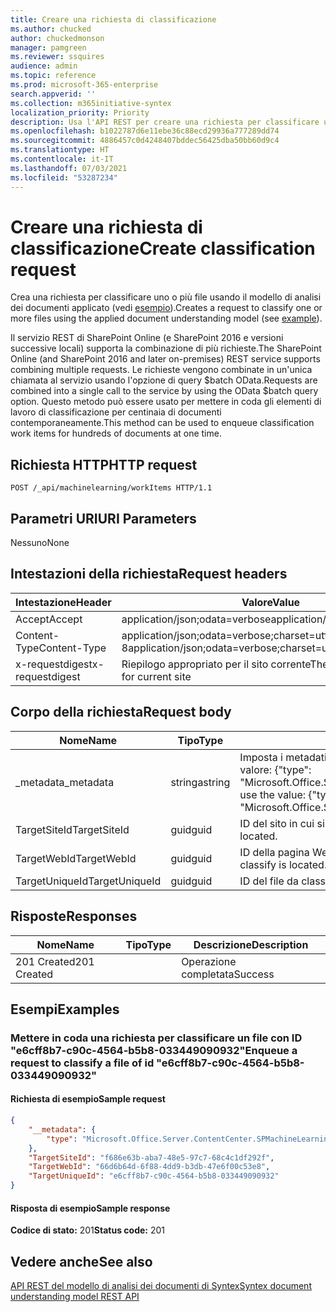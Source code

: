 ```yaml
---
title: Creare una richiesta di classificazione
ms.author: chucked
author: chuckedmonson
manager: pamgreen
ms.reviewer: ssquires
audience: admin
ms.topic: reference
ms.prod: microsoft-365-enterprise
search.appverid: ''
ms.collection: m365initiative-syntex
localization_priority: Priority
description: Usa l'API REST per creare una richiesta per classificare uno o più file usando un modello di analisi dei documenti qualificato.
ms.openlocfilehash: b1022787d6e11ebe36c88ecd29936a777289dd74
ms.sourcegitcommit: 4886457c0d4248407bddec56425dba50bb60d9c4
ms.translationtype: HT
ms.contentlocale: it-IT
ms.lasthandoff: 07/03/2021
ms.locfileid: "53287234"
---
```

# <a name="create-classification-request"></a><span data-ttu-id="b5e83-103">Creare una richiesta di classificazione</span><span class="sxs-lookup"><span data-stu-id="b5e83-103">Create classification request</span></span>

<span data-ttu-id="b5e83-104">Crea una richiesta per classificare uno o più file usando il modello di analisi dei documenti applicato (vedi [esempio](rest-createclassificationrequest.md#examples)).</span><span class="sxs-lookup"><span data-stu-id="b5e83-104">Creates a request to classify one or more files using the applied document understanding model (see [example](rest-createclassificationrequest.md#examples)).</span></span>

<span data-ttu-id="b5e83-105">Il servizio REST di SharePoint Online (e SharePoint 2016 e versioni successive locali) supporta la combinazione di più richieste.</span><span class="sxs-lookup"><span data-stu-id="b5e83-105">The SharePoint Online (and SharePoint 2016 and later on-premises) REST service supports combining multiple requests.</span></span> <span data-ttu-id="b5e83-106">Le richieste vengono combinate in un'unica chiamata al servizio usando l'opzione di query $batch OData.</span><span class="sxs-lookup"><span data-stu-id="b5e83-106">Requests are combined into a single call to the service by using the OData $batch query option.</span></span> <span data-ttu-id="b5e83-107">Questo metodo può essere usato per mettere in coda gli elementi di lavoro di classificazione per centinaia di documenti contemporaneamente.</span><span class="sxs-lookup"><span data-stu-id="b5e83-107">This method can be used to enqueue classification work items for hundreds of documents at one time.</span></span>

## <a name="http-request"></a><span data-ttu-id="b5e83-108">Richiesta HTTP</span><span class="sxs-lookup"><span data-stu-id="b5e83-108">HTTP request</span></span>

```http
POST /_api/machinelearning/workItems HTTP/1.1
```
## <a name="uri-parameters"></a><span data-ttu-id="b5e83-109">Parametri URI</span><span class="sxs-lookup"><span data-stu-id="b5e83-109">URI Parameters</span></span>

<span data-ttu-id="b5e83-110">Nessuno</span><span class="sxs-lookup"><span data-stu-id="b5e83-110">None</span></span>

## <a name="request-headers"></a><span data-ttu-id="b5e83-111">Intestazioni della richiesta</span><span class="sxs-lookup"><span data-stu-id="b5e83-111">Request headers</span></span>

| <span data-ttu-id="b5e83-112">Intestazione</span><span class="sxs-lookup"><span data-stu-id="b5e83-112">Header</span></span> | <span data-ttu-id="b5e83-113">Valore</span><span class="sxs-lookup"><span data-stu-id="b5e83-113">Value</span></span> |
|--------|-------|
|<span data-ttu-id="b5e83-114">Accept</span><span class="sxs-lookup"><span data-stu-id="b5e83-114">Accept</span></span>|<span data-ttu-id="b5e83-115">application/json;odata=verbose</span><span class="sxs-lookup"><span data-stu-id="b5e83-115">application/json;odata=verbose</span></span>|
|<span data-ttu-id="b5e83-116">Content-Type</span><span class="sxs-lookup"><span data-stu-id="b5e83-116">Content-Type</span></span>|<span data-ttu-id="b5e83-117">application/json;odata=verbose;charset=utf-8</span><span class="sxs-lookup"><span data-stu-id="b5e83-117">application/json;odata=verbose;charset=utf-8</span></span>|
|<span data-ttu-id="b5e83-118">x-requestdigest</span><span class="sxs-lookup"><span data-stu-id="b5e83-118">x-requestdigest</span></span>|<span data-ttu-id="b5e83-119">Riepilogo appropriato per il sito corrente</span><span class="sxs-lookup"><span data-stu-id="b5e83-119">The appropriate digest for current site</span></span>|

## <a name="request-body"></a><span data-ttu-id="b5e83-120">Corpo della richiesta</span><span class="sxs-lookup"><span data-stu-id="b5e83-120">Request body</span></span>

|<span data-ttu-id="b5e83-121">Nome</span><span class="sxs-lookup"><span data-stu-id="b5e83-121">Name</span></span>    |<span data-ttu-id="b5e83-122">Tipo</span><span class="sxs-lookup"><span data-stu-id="b5e83-122">Type</span></span>   |<span data-ttu-id="b5e83-123">Descrizione</span><span class="sxs-lookup"><span data-stu-id="b5e83-123">Description</span></span> |
|--------|-------|------------|
|<span data-ttu-id="b5e83-124">_metadata</span><span class="sxs-lookup"><span data-stu-id="b5e83-124">_metadata</span></span>|<span data-ttu-id="b5e83-125">stringa</span><span class="sxs-lookup"><span data-stu-id="b5e83-125">string</span></span> |<span data-ttu-id="b5e83-126">Imposta i metadati dell'oggetto in SPO.</span><span class="sxs-lookup"><span data-stu-id="b5e83-126">Set the object meta on the SPO.</span></span> <span data-ttu-id="b5e83-127">Usare sempre il valore: {"type": "Microsoft.Office.Server.ContentCenter.SPMachineLearningWorkItemEntityData"}.</span><span class="sxs-lookup"><span data-stu-id="b5e83-127">Always use the value: {"type": "Microsoft.Office.Server.ContentCenter.SPMachineLearningWorkItemEntityData"}.</span></span> |
|<span data-ttu-id="b5e83-128">TargetSiteId</span><span class="sxs-lookup"><span data-stu-id="b5e83-128">TargetSiteId</span></span>|<span data-ttu-id="b5e83-129">guid</span><span class="sxs-lookup"><span data-stu-id="b5e83-129">guid</span></span>|<span data-ttu-id="b5e83-130">ID del sito in cui si trova il file da classificare.</span><span class="sxs-lookup"><span data-stu-id="b5e83-130">The id of the site where the file to classify is located.</span></span>|
|<span data-ttu-id="b5e83-131">TargetWebId</span><span class="sxs-lookup"><span data-stu-id="b5e83-131">TargetWebId</span></span>|<span data-ttu-id="b5e83-132">guid</span><span class="sxs-lookup"><span data-stu-id="b5e83-132">guid</span></span>|<span data-ttu-id="b5e83-133">ID della pagina Web in cui si trova il file da classificare.</span><span class="sxs-lookup"><span data-stu-id="b5e83-133">The id of the web where the file to classify is located.</span></span>|
|<span data-ttu-id="b5e83-134">TargetUniqueId</span><span class="sxs-lookup"><span data-stu-id="b5e83-134">TargetUniqueId</span></span>|<span data-ttu-id="b5e83-135">guid</span><span class="sxs-lookup"><span data-stu-id="b5e83-135">guid</span></span>|<span data-ttu-id="b5e83-136">ID del file da classificare.</span><span class="sxs-lookup"><span data-stu-id="b5e83-136">The id of the file to classify.</span></span>|

## <a name="responses"></a><span data-ttu-id="b5e83-137">Risposte</span><span class="sxs-lookup"><span data-stu-id="b5e83-137">Responses</span></span>

| <span data-ttu-id="b5e83-138">Nome</span><span class="sxs-lookup"><span data-stu-id="b5e83-138">Name</span></span>   | <span data-ttu-id="b5e83-139">Tipo</span><span class="sxs-lookup"><span data-stu-id="b5e83-139">Type</span></span>  | <span data-ttu-id="b5e83-140">Descrizione</span><span class="sxs-lookup"><span data-stu-id="b5e83-140">Description</span></span>|
|--------|-------|------------|
|<span data-ttu-id="b5e83-141">201 Created</span><span class="sxs-lookup"><span data-stu-id="b5e83-141">201 Created</span></span>| |<span data-ttu-id="b5e83-142">Operazione completata</span><span class="sxs-lookup"><span data-stu-id="b5e83-142">Success</span></span>|

## <a name="examples"></a><span data-ttu-id="b5e83-143">Esempi</span><span class="sxs-lookup"><span data-stu-id="b5e83-143">Examples</span></span>

### <a name="enqueue-a-request-to-classify-a-file-of-id-e6cff8b7-c90c-4564-b5b8-033449090932"></a><span data-ttu-id="b5e83-144">Mettere in coda una richiesta per classificare un file con ID "e6cff8b7-c90c-4564-b5b8-033449090932"</span><span class="sxs-lookup"><span data-stu-id="b5e83-144">Enqueue a request to classify a file of id "e6cff8b7-c90c-4564-b5b8-033449090932"</span></span>

#### <a name="sample-request"></a><span data-ttu-id="b5e83-145">Richiesta di esempio</span><span class="sxs-lookup"><span data-stu-id="b5e83-145">Sample request</span></span>

```JSON
{
    "__metadata": {
        "type": "Microsoft.Office.Server.ContentCenter.SPMachineLearningWorkItemEntityData"
    },
    "TargetSiteId": "f686e63b-aba7-48e5-97c7-68c4c1df292f",
    "TargetWebId": "66d6b64d-6f88-4dd9-b3db-47e6f00c53e8",
    "TargetUniqueId": "e6cff8b7-c90c-4564-b5b8-033449090932"
}
```

#### <a name="sample-response"></a><span data-ttu-id="b5e83-146">Risposta di esempio</span><span class="sxs-lookup"><span data-stu-id="b5e83-146">Sample response</span></span>

<span data-ttu-id="b5e83-147">**Codice di stato:** 201</span><span class="sxs-lookup"><span data-stu-id="b5e83-147">**Status code:** 201</span></span>

## <a name="see-also"></a><span data-ttu-id="b5e83-148">Vedere anche</span><span class="sxs-lookup"><span data-stu-id="b5e83-148">See also</span></span>

[<span data-ttu-id="b5e83-149">API REST del modello di analisi dei documenti di Syntex</span><span class="sxs-lookup"><span data-stu-id="b5e83-149">Syntex document understanding model REST API</span></span>](syntex-model-rest-api.md)
